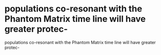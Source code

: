 # populations co-resonant with the Phantom Matrix time line will have greater protec-

populations co-resonant with the Phantom Matrix time line will have greater protec-